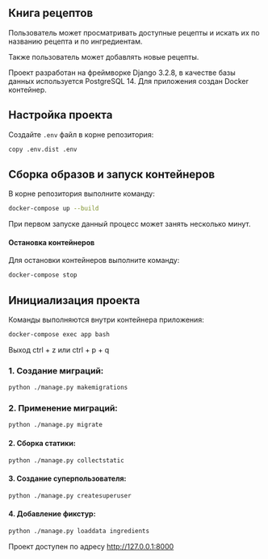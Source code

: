 ## Книга рецептов

Пользователь может просматривать доступные рецепты и искать их по названию рецепта и по ингредиентам.

Также пользователь может добавлять новые рецепты.

Проект разработан на фреймворке Django 3.2.8, в качестве базы данных используется PostgreSQL 14. Для приложения создан
Docker контейнер.

## Настройка проекта
Создайте `.env` файл в корне репозитория:
```bash
copy .env.dist .env
```

## Сборка образов и запуск контейнеров

В корне репозитория выполните команду:

```bash
docker-compose up --build
```

При первом запуске данный процесс может занять несколько минут.

#### Остановка контейнеров

Для остановки контейнеров выполните команду:

```bash
docker-compose stop
```

## Инициализация проекта

Команды выполняются внутри контейнера приложения:

```bash
docker-compose exec app bash
```
Выход ctrl + z или ctrl + p + q

### 1. Создание миграций:

```bash
python ./manage.py makemigrations
```

### 2. Применение миграций:
```bash
python ./manage.py migrate
```

#### 2. Сборка статики:

```bash
python ./manage.py collectstatic
```

#### 3. Создание суперпользователя:

```bash
python ./manage.py createsuperuser
```

#### 4. Добавление фикстур:

```bash
python ./manage.py loaddata ingredients
```

Проект доступен по адресу http://127.0.0.1:8000
